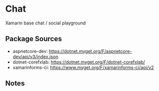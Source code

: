 # Chat
Xamarin base chat / social playground

## Package Sources
* aspnetcore-dev:    https://dotnet.myget.org/F/aspnetcore-dev/api/v3/index.json
* dotnet-corefxlab:  https://dotnet.myget.org/F/dotnet-corefxlab/
* xamarinforms-ci:   https://www.myget.org/F/xamarinforms-ci/api/v2

## Notes
